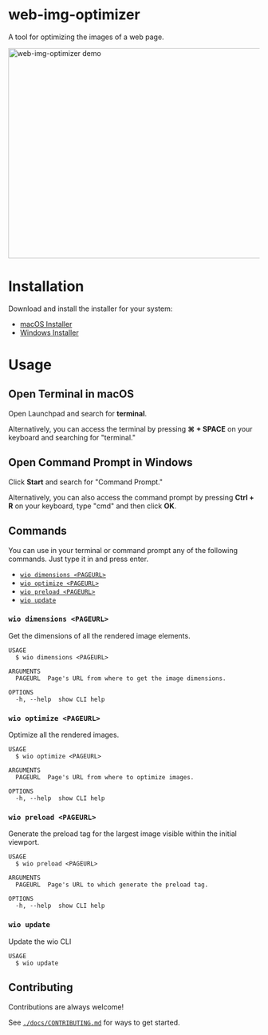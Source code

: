 # web-img-optimizer

A tool for optimizing the images of a web page.

<img alt="web-img-optimizer demo" src="https://user-images.githubusercontent.com/4291707/126013369-f12fb3fc-5207-40d7-8f1d-73f01381f654.gif" width="640" height="421">

# Installation

Download and install the installer for your system:

- [macOS Installer](https://github.com/IGassmann/web-img-optimizer/releases/latest/download/wio-v0.6.0.pkg)
- [Windows Installer](https://github.com/IGassmann/web-img-optimizer/releases/latest/download/wio-v0.6.0-x64.exe)

# Usage

## Open Terminal in macOS

Open Launchpad and search for **terminal**.

Alternatively, you can access the terminal by pressing **⌘ + SPACE** on your keyboard and
searching for
"terminal."

## Open Command Prompt in Windows

Click **Start** and search for "Command Prompt."

Alternatively, you can also access the command prompt by pressing **Ctrl + R** on your keyboard,
type "cmd" and then click **OK**.

## Commands

You can use in your terminal or command prompt any of the following commands. Just type it in and
press enter.

<!-- commands -->

- [`wio dimensions <PAGEURL>`](#wio-dimensions-pageurl)
- [`wio optimize <PAGEURL>`](#wio-optimize-pageurl)
- [`wio preload <PAGEURL>`](#wio-preload-pageurl)
- [`wio update`](#wio-update)

### `wio dimensions <PAGEURL>`

Get the dimensions of all the rendered image elements.

```
USAGE
  $ wio dimensions <PAGEURL>

ARGUMENTS
  PAGEURL  Page's URL from where to get the image dimensions.

OPTIONS
  -h, --help  show CLI help
```

### `wio optimize <PAGEURL>`

Optimize all the rendered images.

```
USAGE
  $ wio optimize <PAGEURL>

ARGUMENTS
  PAGEURL  Page's URL from where to optimize images.

OPTIONS
  -h, --help  show CLI help
```

### `wio preload <PAGEURL>`

Generate the preload tag for the largest image visible within the initial viewport.

```
USAGE
  $ wio preload <PAGEURL>

ARGUMENTS
  PAGEURL  Page's URL to which generate the preload tag.

OPTIONS
  -h, --help  show CLI help
```

### `wio update`

Update the wio CLI

```
USAGE
  $ wio update
```

## Contributing

Contributions are always welcome!

See [`./docs/CONTRIBUTING.md`](./docs/CONTRIBUTING.md) for ways to get started.
